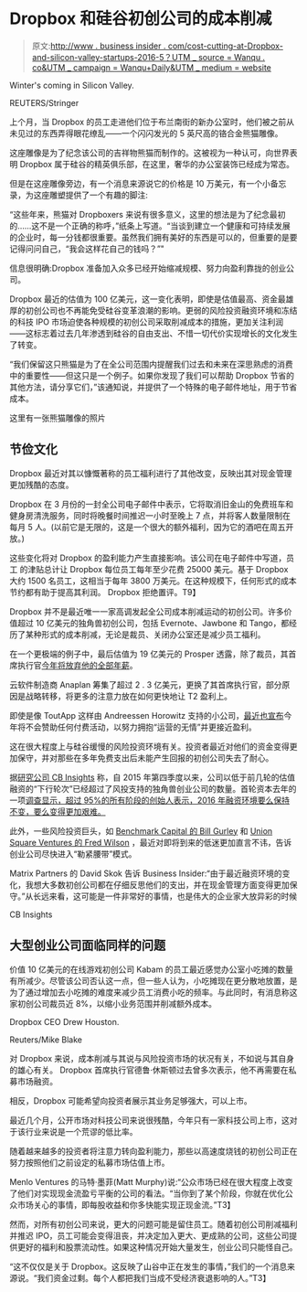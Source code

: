 # Dropbox 和硅谷初创公司的成本削减

> 原文:[http://www . business insider . com/cost-cutting-at-Dropbox-and-silicon-valley-startups-2016-5？UTM _ source = Wanqu . co&UTM _ campaign = Wanqu+Daily&UTM _ medium = website](http://www.businessinsider.com/cost-cutting-at-dropbox-and-silicon-valley-startups-2016-5?utm_source=wanqu.co&utm_campaign=Wanqu+Daily&utm_medium=website)

 Winter's coming in Silicon Valley.

REUTERS/Stringer

上个月，当 Dropbox 的员工走进他们位于布兰南街的新办公室时，他们被之前从未见过的东西弄得眼花缭乱——一个闪闪发光的 5 英尺高的铬合金熊猫雕像。

这座雕像是为了纪念该公司的吉祥物熊猫而制作的。这被视为一种认可，向世界表明 Dropbox 属于硅谷的精英俱乐部，在这里，奢华的办公室装饰已经成为常态。

但是在这座雕像旁边，有一个消息来源说它的价格是 10 万美元，有一个小备忘录，为这座雕塑提供了一个有趣的脚注:

“这些年来，熊猫对 Dropboxers 来说有很多意义，这里的想法是为了纪念最初的……这不是一个正确的称呼，”纸条上写道。“当谈到建立一个健康和可持续发展的企业时，每一分钱都很重要。虽然我们拥有美好的东西是可以的，但重要的是要记得问问自己，“我会这样花自己的钱吗？”"

信息很明确:Dropbox 准备加入众多已经开始缩减规模、努力向盈利靠拢的创业公司。

Dropbox 最近的估值为 100 亿美元，这一变化表明，即使是估值最高、资金最雄厚的初创公司也不再能免受硅谷变革浪潮的影响。更弱的风险投资融资环境和冻结的科技 IPO 市场迫使各种规模的初创公司采取削减成本的措施，更加关注利润——这标志着过去几年渗透到硅谷的自由支出、不惜一切代价实现增长的文化发生了转变。

“我们保留这只熊猫是为了在全公司范围内提醒我们过去和未来在深思熟虑的消费中的重要性——但这只是一个例子。如果你发现了我们可以帮助 Dropbox 节省的其他方法，请分享它们，”该通知说，并提供了一个特殊的电子邮件地址，用于节省成本。

这里有一张熊猫雕像的照片

## 节俭文化

Dropbox 最近对其以慷慨著称的员工福利进行了其他改变，反映出其对现金管理更加残酷的态度。

Dropbox 在 3 月份的一封全公司电子邮件中表示，它将取消旧金山的免费班车和健身房清洗服务，同时将晚餐时间推迟一小时至晚上 7 点，并将客人数量限制在每月 5 人。(以前它是无限的，这是一个很大的额外福利，因为它的酒吧在周五开放。)

这些变化将对 Dropbox 的盈利能力产生直接影响。该公司在电子邮件中写道，员工 的津贴总计让 Dropbox 每位员工每年至少花费 25000 美元。基于 Dropbox 大约 1500 名员工，这相当于每年 3800 万美元。在这种规模下，任何形式的成本节约都有助于提高其利润。 Dropbox 拒绝置评。T9】

Dropbox 并不是最近唯一一家高调发起全公司成本削减运动的初创公司。许多价值超过 10 亿美元的独角兽初创公司，包括 Evernote、Jawbone 和 Tango，都经历了某种形式的成本削减，无论是裁员、关闭办公室还是减少员工福利。

在一个更极端的例子中，最后估值为 19 亿美元的 Prosper 透露，除了裁员，其首席执行官[今年将放弃他的全部年薪](https://www.wsj.com/articles/prosper-marketplace-to-cut-jobs-and-shuffles-executives-1462308893)。

云软件制造商 Anaplan 筹集了超过 2 . 3 亿美元，更换了其首席执行官，部分原因是战略转移，将更多的注意力放在如何更快地让 T2 盈利上。

即使是像 ToutApp 这样由 Andreessen Horowitz 支持的小公司，[最近也宣布](https://www1.toutapp.com/blog/growth-vs-profitability/?utm_campaign=Mattermark+Daily&utm_source=hs_email&utm_medium=email&utm_content=29180645&_hsenc=p2ANqtz-96w3Jipgn6WBYYZnxbPajDTJiwe2eryCbM2FTv23UuN2OfRUsXC2N-rxxn27hWLa7b3Yk97ZGk15P58vS7fZarkYHyAQ&_hsmi=29180645)今年将不会赞助任何付费活动，以努力拥抱“运营的无情”并更接近盈利。

这在很大程度上与硅谷缓慢的风险投资环境有关。投资者最近对他们的资金变得更加保守，并对那些在多年免费支出后未能产生回报的初创公司失去了耐心。

据[研究公司 CB Insights](https://www.cbinsights.com/blog/downrounds-vs-new-unicorns-trend/?utm_source=CB+Insights+Newsletter&utm_campaign=48b9edb66d-WedNL_04_27_2016&utm_medium=email&utm_term=0_9dc0513989-48b9edb66d-87018589) 称，自 2015 年第四季度以来，公司以低于前几轮的估值融资的“下行轮次”已经超过了风投支持的独角兽创业公司的数量。首轮资本去年的一项[调查显示，超过 95%的所有阶段的创始人表示，2016 年融资环境要么保持不变，要么变得更加艰难。](https://www.businessinsider.com/startups-pessimistic-about-raising-funds-2015-12)

此外，一些风险投资巨头，如 [Benchmark Capital 的 Bill Gurley](https://abovethecrowd.com/2016/04/21/on-the-road-to-recap/) 和 [Union Square Ventures 的 Fred Wilson](http://avc.com/2015/11/tightening-your-belt/) ，最近对即将到来的低迷更加直言不讳，告诉创业公司尽快进入“勒紧腰带”模式。

Matrix Partners 的 David Skok 告诉 Business Insider:“由于最近融资环境的变化，我想大多数初创公司都在仔细反思他们的支出，并在现金管理方面变得更加保守。”从长远来看，这可能是一件非常好的事情，也是伟大的企业家大放异彩的时候

CB Insights

## 大型创业公司面临同样的问题

价值 10 亿美元的在线游戏初创公司 Kabam 的员工最近感觉办公室小吃摊的数量有所减少。尽管该公司否认这一点，但一些人认为，小吃摊现在更分散地放置，是为了通过增加去小吃摊的难度来减少员工消费小吃的频率。与此同时，有消息称这家初创公司裁员近 8%，以缩小业务范围并削减额外成本。

 Dropbox CEO Drew Houston.

Reuters/Mike Blake

对 Dropbox 来说，成本削减与其说与风险投资市场的状况有关，不如说与其自身的雄心有关。 Dropbox 首席执行官德鲁·休斯顿过去曾多次表示，他不再需要在私募市场融资。

相反，Dropbox 可能希望向投资者展示其业务足够强大，可以上市。

最近几个月，公开市场对科技公司来说很残酷，今年只有一家科技公司上市，这对于该行业来说是一个荒谬的低比率。

随着越来越多的投资者将注意力转向盈利能力，那些以高速度烧钱的初创公司正在努力按照他们之前设定的私募市场估值上市。

Menlo Ventures 的马特·墨菲(Matt Murphy)说:“公众市场已经在很大程度上改变了他们对实现现金流盈亏平衡的公司的看法。“当你到了某个阶段，你就在优化公众市场关心的事情，即每股收益和你多快能实现正现金流。”T3】

然而，对所有初创公司来说，更大的问题可能是留住员工。随着初创公司削减福利并推迟 IPO，员工可能会变得沮丧，并决定加入更大、更成熟的公司，这些公司提供更好的福利和股票流动性。如果这种情况开始大量发生，创业公司只能怪自己。

“这不仅仅是关于 Dropbox。这反映了山谷中正在发生的事情，”我们的一个消息来源说。“我们资金过剩。每个人都把我们当成不受经济衰退影响的人。”T3】